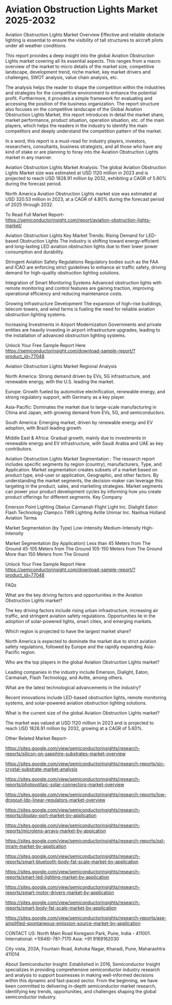 <h1>Aviation Obstruction Lights Market 2025-2032</h1>
Aviation Obstruction Lights Market Overview
Effective and reliable obstacle lighting is essential to ensure the visibility of tall structures to aircraft pilots under all weather conditions.

This report provides a deep insight into the global Aviation Obstruction Lights market covering all its essential aspects. This ranges from a macro overview of the market to micro details of the market size, competitive landscape, development trend, niche market, key market drivers and challenges, SWOT analysis, value chain analysis, etc.

The analysis helps the reader to shape the competition within the industries and strategies for the competitive environment to enhance the potential profit. Furthermore, it provides a simple framework for evaluating and accessing the position of the business organization. The report structure also focuses on the competitive landscape of the Global Aviation Obstruction Lights Market, this report introduces in detail the market share, market performance, product situation, operation situation, etc. of the main players, which helps the readers in the industry to identify the main competitors and deeply understand the competition pattern of the market.

In a word, this report is a must-read for industry players, investors, researchers, consultants, business strategists, and all those who have any kind of stake or are planning to foray into the Aviation Obstruction Lights market in any manner.

Aviation Obstruction Lights Market Analysis:
The global Aviation Obstruction Lights Market size was estimated at USD 1120 million in 2023 and is projected to reach USD 1828.91 million by 2032, exhibiting a CAGR of 5.60% during the forecast period.

North America Aviation Obstruction Lights market size was estimated at USD 320.53 million in 2023, at a CAGR of 4.80% during the forecast period of 2025 through 2032.

To Read Full Market Report-
https://semiconductorinsight.com/report/aviation-obstruction-lights-market/

Aviation Obstruction Lights Key Market Trends:
Rising Demand for LED-based Obstruction Lights
The industry is shifting toward energy-efficient and long-lasting LED aviation obstruction lights due to their lower power consumption and durability.

Stringent Aviation Safety Regulations
Regulatory bodies such as the FAA and ICAO are enforcing strict guidelines to enhance air traffic safety, driving demand for high-quality obstruction lighting solutions.

Integration of Smart Monitoring Systems
Advanced obstruction lights with remote monitoring and control features are gaining traction, improving operational efficiency and reducing maintenance costs.

Growing Infrastructure Development
The expansion of high-rise buildings, telecom towers, and wind farms is fueling the need for reliable aviation obstruction lighting systems.

Increasing Investments in Airport Modernization
Governments and private entities are heavily investing in airport infrastructure upgrades, leading to the installation of advanced obstruction lighting systems.

Unlock Your Free Sample Report Here
https://semiconductorinsight.com/download-sample-report/?product_id=77048

Aviation Obstruction Lights Market Regional Analysis

North America:
Strong demand driven by EVs, 5G infrastructure, and renewable energy, with the U.S. leading the market.

Europe:
Growth fueled by automotive electrification, renewable energy, and strong regulatory support, with Germany as a key player.

Asia-Pacific:
Dominates the market due to large-scale manufacturing in China and Japan, with growing demand from EVs, 5G, and semiconductors.

South America:
Emerging market, driven by renewable energy and EV adoption, with Brazil leading growth.

Middle East & Africa:
Gradual growth, mainly due to investments in renewable energy and EV infrastructure, with Saudi Arabia and UAE as key contributors.

Aviation Obstruction Lights Market Segmentation :
The research report includes specific segments by region (country), manufacturers, Type, and Application. Market segmentation creates subsets of a market based on product type, end-user or application, Geographic, and other factors. By understanding the market segments, the decision-maker can leverage this targeting in the product, sales, and marketing strategies. Market segments can power your product development cycles by informing how you create product offerings for different segments.
Key Company

Emerson
Point Lighting
Obelux
Carmanah
Flight Light Inc.
Dialight
Eaton
Flash Technology
Clampco
TWR Lighting
Avlite
Unimar Inc.
Nanhua
Holland Aviation
Terma

Market Segmentation (by Type)
Low-Intensity
Medium-Intensity
High-Intensity

Market Segmentation (by Application)
Less than 45 Meters from The Ground
45-105 Meters from The Ground
105-150 Meters from The Ground
More than 150 Meters from The Ground

Unlock Your Free Sample Report Here
https://semiconductorinsight.com/download-sample-report/?product_id=77048

FAQs


What are the key driving factors and opportunities in the Aviation Obstruction Lights market?

The key driving factors include rising urban infrastructure, increasing air traffic, and stringent aviation safety regulations. Opportunities lie in the adoption of solar-powered lights, smart cities, and emerging markets.

Which region is projected to have the largest market share?

North America is expected to dominate the market due to strict aviation safety regulations, followed by Europe and the rapidly expanding Asia-Pacific region.

Who are the top players in the global Aviation Obstruction Lights market?

Leading companies in the industry include Emerson, Dialight, Eaton, Carmanah, Flash Technology, and Avlite, among others.

What are the latest technological advancements in the industry?

Recent innovations include LED-based obstruction lights, remote monitoring systems, and solar-powered aviation obstruction lighting solutions.

What is the current size of the global Aviation Obstruction Lights market?

The market was valued at USD 1120 million in 2023 and is projected to reach USD 1828.91 million by 2032, growing at a CAGR of 5.60%.

Other Related Market Report-

https://sites.google.com/view/semiconductorinsights/research-reports/silicon-on-sapphire-substrates-market-overview

https://sites.google.com/view/semiconductorinsights/research-reports/sic-crystal-substrate-market-analysis

https://sites.google.com/view/semiconductorinsights/research-reports/photovoltaic-solar-connectors-market-overview

https://sites.google.com/view/semiconductorinsights/research-reports/low-dropout-ldo-linear-regulators-market-overview

https://sites.google.com/view/semiconductorinsights/research-reports/display-port-market-by-application

https://sites.google.com/view/semiconductorinsights/research-reports/microlens-arrays-market-by-appication

https://sites.google.com/view/semiconductorinsights/research-reports/sst-mram-market-by-application

https://sites.google.com/view/semiconductorinsights/research-reports/smart-bluetooth-body-fat-scale-market-by-application

https://sites.google.com/view/semiconductorinsights/research-reports/smart-led-lighting-market-by-application

https://sites.google.com/view/semiconductorinsights/research-reports/smart-motor-drivers-market-by-application

https://sites.google.com/view/semiconductorinsights/research-reports/smart-body-fat-scale-market-by-application

https://sites.google.com/view/semiconductorinsights/research-reports/ase-amplified-spontaneous-emission-source-market-by-application

CONTACT US:
North Main Road Koregaon Park, Pune, India - 411001.
International: +1(646)-781-7170
Asia: +91 9169162030

City vista, 203A, Fountain Road, Ashoka Nagar, Kharadi, Pune, Maharashtra 411014

About Semiconductor Insight:
Established in 2016, Semiconductor Insight specializes in providing comprehensive semiconductor industry research and analysis to support businesses in making well-informed decisions within this dynamic and fast-paced sector. From the beginning, we have been committed to delivering in-depth semiconductor market research, identifying key trends, opportunities, and challenges shaping the global semiconductor industry.
